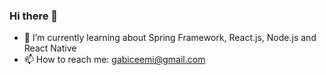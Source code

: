 ### Hi there 👋

- 🌱 I’m currently learning about Spring Framework, React.js, Node.js and React Native
- 📫 How to reach me: gabiceemi@gmail.com
